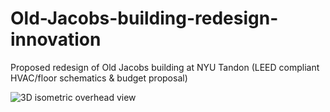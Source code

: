 # Old-Jacobs-building-redesign-innovation
Proposed redesign of Old Jacobs building at NYU Tandon (LEED compliant HVAC/floor schematics &amp; budget proposal)

![3D isometric overhead view](https://i.ibb.co/0QDRkDB/proj-desc.png)
